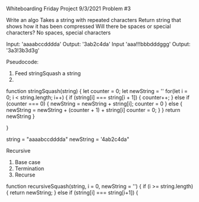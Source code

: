 Whiteboarding Friday Project  9/3/2021 Problem #3

Write an algo
Takes a string with repeated characters
Return string that shows how it has been compressed
Will there be spaces or special characters? No spaces, special characters


Input: 'aaaabccdddda'
Output: '3ab2c4da'
Input 'aaa!!!bbbdddggg'
Output: '3a3!3b3d3g'

Pseudocode:
1. Feed stringSquash a string
2. 

function stringSquash(string) {
  let counter = 0;
  let newString = ''
  for(let i = 0; i < string.length; i++) {
    if (string[i] === string[i + 1]) {
      counter++;
    } else if (counter === 0) {
        newString = newString + string[i];
        counter = 0 
        } else {
         newString = newString + (counter + 1) + string[i]
         counter = 0;
         }
     } return newString
     }
 
  }

string = "aaaabccdddda"
newString = '4ab2c4da"


Recursive
1. Base case
2. Termination
3. Recurse

function recursiveSquash(string, i = 0, newString = '') {
  if (i >= string.length) {
    return newString;
    } else if (string[i] === string[i+1]) {
      
      








